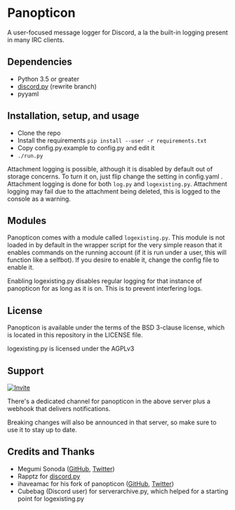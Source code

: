 # Panopticon

A user-focused message logger for Discord, a la the built-in logging present in many IRC clients.

## Dependencies

* Python 3.5 or greater
* [discord.py](https://github.com/Rapptz/discord.py) (rewrite branch)
* pyyaml

## Installation, setup, and usage

* Clone the repo
* Install the requirements `pip install --user -r requirements.txt`
* Copy config.py.example to config.py and edit it
* `./run.py`

Attachment logging is possible, although it is disabled by default out of storage concerns. To turn it on, just flip change the setting in config.yaml . Attachment logging is done for both `log.py` and `logexisting.py`. Attachment logging may fail due to the attachment being deleted, this is logged to the console as a warning.

## Modules

Panopticon comes with a module called `logexisting.py`. This module is not loaded in by default in the wrapper script for the very simple reason that it enables commands on the running account (if it is run under a user, this will function like a selfbot). If you desire to enable it, change the config file to enable it.

Enabling logexisting.py disables regular logging for that instance of panopticon for as long as it is on. This is to prevent interfering logs.

## License

Panopticon is available under the terms of the BSD 3-clause license, which is located in this repository in the LICENSE file.

logexisting.py is licensed under the AGPLv3

## Support

[![Invite](https://canary.discordapp.com/api/guilds/432597236057112604/widget.png?style=banner3)](https://discord.gg/Q6jmQcV)

There's a dedicated channel for panopticon in the above server plus a webhook that delivers notifications.

Breaking changes will also be announced in that server, so make sure to use it to stay up to date.

## Credits and Thanks

* Megumi Sonoda ([GitHub](https://github.com/megumisonoda), [Twitter](https://twitter.com/dreamyspell))
* Rapptz for [discord.py](https://github.com/Rapptz/discord.py)
* ihaveamac for his fork of panopticon ([GitHub](https://github.com/ihaveamac), [Twitter](https://twitter.com/ihaveamac))
* Cubebag (Discord user) for serverarchive.py, which helped for a starting point for logexisting.py